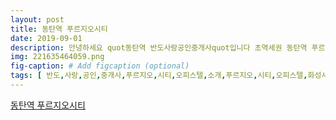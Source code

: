 ```yaml
---
layout: post
title: 동탄역 푸르지오시티
date: 2019-09-01
description: 안녕하세요 quot동탄역 반도사랑공인중개사quot입니다 초역세권 동탄역 푸르지오시티 오피스텔을 소개해드리겠습니다 동탄역 푸르지오시티 오피스텔은 화성시 동탄2 택지개발지구 업무 51블럭에 위치하고 
img: 221635464059.png
fig-caption: # Add figcaption (optional)
tags: [ 반도,사랑,공인,중개사,푸르지오,시티,오피스텔,소개,푸르지오,시티,오피스텔,화성시,택지,개발,지구,업무,블럭,위치,지하,지상,규모,주차,대수,실로,구성,상가,오피스텔,신도시,최초,브랜드,단지,지상,지상,호실,오피스텔,전용,면적,평의,면적,가구,선호,형태,설계,형태,면적,타입,빌트,드럼세탁기,냉장고,식탁,이장,제공,시드,오피스텔,구성,형태,타입,구성,복도,트리,침실,드레스,수납,공간,안전,시스템,웰빙,시스템,대기전력,차단,온도,조절,조명,제어,실시간,전력,용량,터링,사물인터넷,스마트,스위치,일괄,소등,무인,경비,시스템,격검침,시스템,푸르지오,시티,오피스텔,도보,이용,광역급행,철도,예정,교통,자랑,광역,비즈니스,콤플렉스,중심부,위치,인근,백화점,영화관,각종,상업시설,예정,이기,때문,쇼핑,문화생활,이용,현대인,주거,공간,인근,테크노,밸리,정전,배후,수요,워터,프론트,콤플렉스,산척,저수지,레저,문화,쇼핑,복합,공간,조성,종합,스포츠,센터,호수,공원,문화,시설,수상,레저,시설,도입,매매,전세,월세,투자,거주지,반도,사랑,공인,중개사,연락,주시,상담,전화 ]
---
```

[동탄역 푸르지오시티](https://blog.naver.com/dkfvk0606?Redirect=Log&logNo=221635464059)